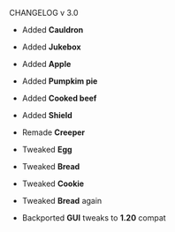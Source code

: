 CHANGELOG v 3.0

- Added **Cauldron**
- Added **Jukebox**


- Added **Apple**
- Added **Pumpkim pie**
- Added **Cooked beef**


- Added **Shield**


- Remade **Creeper**


- Tweaked **Egg**
- Tweaked **Bread**
- Tweaked **Cookie**
- Tweaked **Bread** again


- Backported **GUI** tweaks to **1.20** compat 